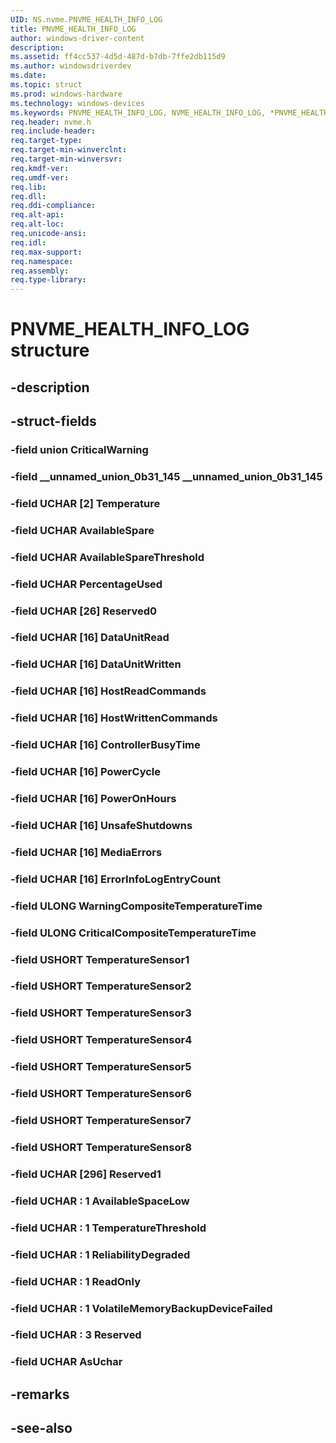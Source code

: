 ```yaml
---
UID: NS.nvme.PNVME_HEALTH_INFO_LOG
title: PNVME_HEALTH_INFO_LOG
author: windows-driver-content
description: 
ms.assetid: ff4cc537-4d5d-487d-b7db-7ffe2db115d9
ms.author: windowsdriverdev
ms.date: 
ms.topic: struct
ms.prod: windows-hardware
ms.technology: windows-devices
ms.keywords: PNVME_HEALTH_INFO_LOG, NVME_HEALTH_INFO_LOG, *PNVME_HEALTH_INFO_LOG
req.header: nvme.h
req.include-header:
req.target-type:
req.target-min-winverclnt:
req.target-min-winversvr:
req.kmdf-ver:
req.umdf-ver:
req.lib:
req.dll:
req.ddi-compliance:
req.alt-api:
req.alt-loc:
req.unicode-ansi:
req.idl:
req.max-support:
req.namespace:
req.assembly:
req.type-library:
---
```


# PNVME_HEALTH_INFO_LOG structure

## -description



## -struct-fields

### -field union CriticalWarning			
 	
### -field __unnamed_union_0b31_145 __unnamed_union_0b31_145			
 	
### -field UCHAR [2] Temperature			
 	
### -field UCHAR AvailableSpare			
 	
### -field UCHAR AvailableSpareThreshold			
 	
### -field UCHAR PercentageUsed			
 	
### -field UCHAR [26] Reserved0			
 	
### -field UCHAR [16] DataUnitRead			
 	
### -field UCHAR [16] DataUnitWritten			
 	
### -field UCHAR [16] HostReadCommands			
 	
### -field UCHAR [16] HostWrittenCommands			
 	
### -field UCHAR [16] ControllerBusyTime			
 	
### -field UCHAR [16] PowerCycle			
 	
### -field UCHAR [16] PowerOnHours			
 	
### -field UCHAR [16] UnsafeShutdowns			
 	
### -field UCHAR [16] MediaErrors			
 	
### -field UCHAR [16] ErrorInfoLogEntryCount			
 	
### -field ULONG WarningCompositeTemperatureTime			
 	
### -field ULONG CriticalCompositeTemperatureTime			
 	
### -field USHORT TemperatureSensor1			
 	
### -field USHORT TemperatureSensor2			
 	
### -field USHORT TemperatureSensor3			
 	
### -field USHORT TemperatureSensor4			
 	
### -field USHORT TemperatureSensor5			
 	
### -field USHORT TemperatureSensor6			
 	
### -field USHORT TemperatureSensor7			
 	
### -field USHORT TemperatureSensor8			
 	
### -field UCHAR [296] Reserved1			
 	
### -field UCHAR  : 1 AvailableSpaceLow			
 	
### -field UCHAR  : 1 TemperatureThreshold			
 	
### -field UCHAR  : 1 ReliabilityDegraded			
 	
### -field UCHAR  : 1 ReadOnly			
 	
### -field UCHAR  : 1 VolatileMemoryBackupDeviceFailed			
 	
### -field UCHAR  : 3 Reserved			
 	
### -field UCHAR AsUchar			
 	
## -remarks

## -see-also